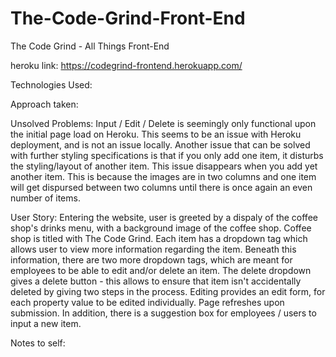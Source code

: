 # The-Code-Grind-Front-End
The Code Grind - All Things Front-End

heroku link: https://codegrind-frontend.herokuapp.com/

Technologies Used:


Approach taken:


Unsolved Problems: 
  Input / Edit / Delete is seemingly only functional upon the initial page load on Heroku. This seems to be an issue with Heroku deployment, and is not an issue locally. Another issue that can be solved with further styling specifications is that if you only add one item, it disturbs the styling/layout of another item. This issue disappears when you add yet another item. This is because the images are in two columns and one item will get dispursed between two columns until there is once again an even number of items. 


User Story:
  Entering the website, user is greeted by a dispaly of the coffee shop's drinks menu, with a background image of the coffee shop. Coffee shop is titled with The Code Grind. Each item has a dropdown tag which allows user to view more information regarding the item. Beneath this information, there are two more dropdown tags, which are meant for employees to be able to edit and/or delete an item. The delete dropdown gives a delete button - this allows to ensure that item isn't accidentally deleted by giving two steps in the process. Editing provides an edit form, for each property value to be edited individually. Page refreshes upon submission. In addition, there is a suggestion box for employees / users to input a new item. 


Notes to self:
